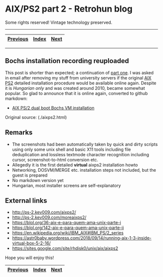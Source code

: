 # AIX/PS2 part 2 - Retrohun blog

Some rights reserved! Vintage technology preserved.

---

[Previous](../mischardwareprojects) | [Index](../../../../) | [Next](../intelmcs85tales)
--- | --- | ---

---

## Bochs installation recording reuploaded
This post is shorter than expected; a continuation of [part one](../aixps2part1).
I was asked in email after removing my stuff from university
servers if the original [AIX PS2](https://en.wikipedia.org/wiki/IBM_AIX#IBM_PS/2_series) detailed
installation procedure would be available online again.
Despite it is *Hungarian only* and was created around 2010, became
somewhat popular.
So glad to announce that it is online again, converted to github markdown:

- [AIX PS/2 dual boot Bochs VM installation](./aixps2.md)

Original source: (./aixps2.html)

## Remarks

- The screenshots had been automatically taken by quick and dirty scripts using only some unix shell and basic X11 tools including file deduplication and lossless textmode character recognition including cursor, screenshot-to-html conversion etc.
- Allegedly it is the first detailed **virtual** aixps2 installation howto
- Networking, DOSVM/MERGE etc. installation steps not included, but the guest is prepared
- No markdown version yet
- Hungarian, most installer screens are self-explanatory

## External links

- http://ps-2.kev009.com/aixps2/
- http://ps-2.kev009.com/moreaixps2/
- https://blol.org/36-aix-e-para-quem-ama-unix-parte-i
- https://blol.org/142-aix-e-para-quem-ama-unix-parte-ii
- https://en.wikipedia.org/wiki/IBM_AIX#IBM_PS/2_series
- https://astr0baby.wordpress.com/2018/09/14/running-aix-1-3-inside-virtual-box-5-2-16/
- https://sites.google.com/site/rhdisk0/unix/aix/aixps2

Hope you will enjoy this!

[Previous](../mischardwareprojects) | [Index](../../../../) | [Next](../intelmcs85tales)
--- | --- | ---
